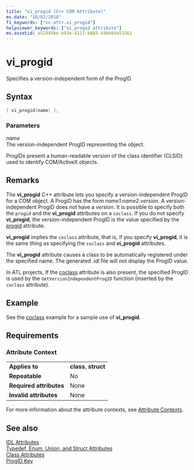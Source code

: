 ```yaml
---
title: "vi_progid (C++ COM Attribute)"
ms.date: "10/02/2018"
f1_keywords: ["vc-attr.vi_progid"]
helpviewer_keywords: ["vi_progid attribute"]
ms.assetid: a52449be-b93e-4111-b883-44bb8da53261
---
```

# vi_progid

Specifies a version-independent form of the ProgID.

## Syntax

```cpp
[ vi_progid(name) ];
```

### Parameters

*name*<br/>
The version-independent ProgID representing the object.

ProgIDs present a human-readable version of the class identifier (CLSID) used to identify COM/ActiveX objects.

## Remarks

The **vi_progid** C++ attribute lets you specify a version-independent ProgID for a COM object. A ProgID has the form *name1.name2.version*. A version-independent ProgID does not have a *version*. It is possible to specify both the `progid` and the **vi_progid** attributes on a `coclass`. If you do not specify **vi_progid**, the version-independent ProgID is the value specified by the [progid](progid.md) attribute.

**vi_progid** implies the `coclass` attribute, that is, if you specify **vi_progid**, it is the same thing as specifying the `coclass` and **vi_progid** attributes.

The **vi_progid** attribute causes a class to be automatically registered under the specified name. The generated .idl file will not display the ProgID value.

In ATL projects, If the [coclass](coclass.md) attribute is also present, the specified ProgID is used by the `GetVersionIndependentProgID` function (inserted by the `coclass` attribute).

## Example

See the [coclass](coclass.md) example for a sample use of **vi_progid**.

## Requirements

### Attribute Context

|||
|-|-|
|**Applies to**|**class**, **struct**|
|**Repeatable**|No|
|**Required attributes**|None|
|**Invalid attributes**|None|

For more information about the attribute contexts, see [Attribute Contexts](cpp-attributes-com-net.md#contexts).

## See also

[IDL Attributes](idl-attributes.md)<br/>
[Typedef, Enum, Union, and Struct Attributes](typedef-enum-union-and-struct-attributes.md)<br/>
[Class Attributes](class-attributes.md)<br/>
[ProgID Key](/windows/desktop/com/-progid--key)
